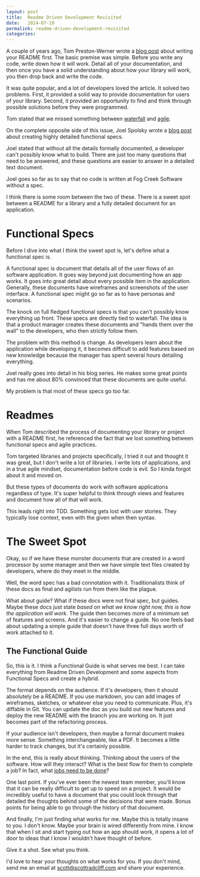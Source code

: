 ```yaml
---
layout: post
title:  Readme Driven Development Revisited
date:   2014-07-10
permalink: readme-driven-development-revisited
categories:
---
```


A couple of years ago, Tom Preston-Werner wrote a [blog post](http://tom.preston-werner.com/2010/08/23/readme-driven-development.html) about writing your README first. The basic premise was simple. Before you write any code, write down how it will work. Detail all of your documentation, and then once you have a solid understanding about how your library will work, you then drop back and write the code.

It was quite popular, and a lot of developers loved the article.  It solved two problems. First, it provided a solid way to provide documentation for users of your library. Second, it provided an opportunity to find and think through possible solutions before they were programmed.

Tom stated that we missed something between [waterfall](http://en.wikipedia.org/wiki/Waterfall_development) and [agile](http://en.wikipedia.org/wiki/Agile_development).

On the complete opposite side of this issue, Joel Spolsky wrote a [blog post](http://www.joelonsoftware.com/articles/fog0000000036.html) about creating highly detailed functional specs.

Joel stated that without all the details formally documented, a developer can't possibly know what to build. There are just too many questions that need to be answered, and these questions are easier to answer in a detailed text document.

Joel goes so far as to say that no code is written at Fog Creek Software without a spec.

I think there is some room between the two of these. There is a sweet spot between a README for a library and a fully detailed document for an application.

# Functional Specs
Before I dive into what I think the sweet spot is, let's define what a functional spec is.

A functional spec is document that details all of the user flows of an software application. It goes way beyond just documenting how an app works. It goes into great detail about every possible item in the application. Generally, these documents have wireframes and screenshots of the user interface. A functional spec might go so far as to have personas and scenarios.

The knock on full fledged functional specs is that you can't possibly know everything up front. These specs are directly tied to waterfall. The idea is that a product manager creates these documents and "hands them over the wall" to the developers, who then strictly follow them.

The problem with this method is change. As developers learn about the application while developing it, it becomes difficult to add features based on new knowledge because the manager has spent several hours detailing everything.

Joel really goes into detail in his blog series. He makes some great points and has me about 80% convinced that these documents are quite useful.

My problem is that most of these specs go too far.


# Readmes
When Tom described the process of documenting your library or project with a README first, he referenced the fact that we lost something between functional specs and agile practices.

Tom targeted libraries and projects specifically, I tried it out and thought it was great, but I don't write a lot of libraries. I write lots of applications, and in a true agile mindset, documentation before code is evil. So I kinda forgot about it and moved on.

But these types of documents do work with software applications regardless of type. It's super helpful to think through views and features and document how all of that will work.

This leads right into TDD. Something gets lost with user stories. They typically lose context, even with the given when then syntax.

# The Sweet Spot
Okay, so if we have these monster documents that are created in a word processor by some manager and then we have simple text files created by developers, where do they meet in the middle.

Well, the word spec has a bad connotation with it. Traditionalists think of these docs as final and agilists run from them like the plague.

What about guide? What if these docs were not final spec, but guides. Maybe these docs just state _based on what we know right now, this is how the application will work_. The guide then becomes more of a minimum set of features and screens. And it's easier to change a guide. No one feels bad about updating a simple guide that doesn't have three full days worth of work attached to it.

## The Functional Guide
So, this is it. I think a Functional Guide is what serves me best. I can take everything from Readme Driven Development and _some_ aspects from Functional Specs and create a hybrid.

The format depends on the audience. If it's developers, then it should absolutely be a README. If you use markdown, you can add images of wireframes, sketches, or whatever else you need to communicate. Plus, it's diffable in Git. You can update the doc as you build out new features and deploy the new README with the branch you are working on. It just becomes part of the refactoring process.

If your audience isn't developers, then maybe a formal document makes more sense. Something interchangeable, like a PDF. It becomes a little harder to track changes, but it's certainly possible.

In the end, this is really about thinking. Thinking about the users of the software. How will they interact? What is the best flow for them to complete a job? In fact, what [jobs need to be done](http://www.innosight.com/services-expertise/expertise/jobs-to-be-done.cfm)?

One last point. If you've ever been the newest team member, you'll know that it can be really difficult to get up to speed on a project. It would be incredibly useful to have a document that you could look through that detailed the thoughts behind some of the decisions that were made. Bonus points for being able to go through the history of that document.

And finally, I'm just finding what works for me. Maybe this is totally insane to you. I don't know. Maybe your brain is wired differently from mine. I know that when I sit and start typing out how an app should work, it opens a lot of door to ideas that I know I wouldn't have thought of before.

Give it a shot. See what you think.

I'd love to hear your thoughts on what works for you. If you don't mind, send me an email at scott@scottradcliff.com and share your experience.







